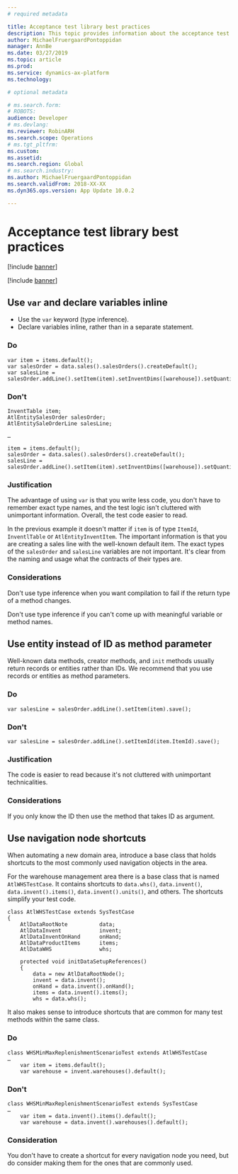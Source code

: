 ```yaml
---
# required metadata

title: Acceptance test library best practices
description: This topic provides information about the acceptance test library.
author: MichaelFruergaardPontoppidan
manager: AnnBe
ms.date: 03/27/2019
ms.topic: article
ms.prod: 
ms.service: dynamics-ax-platform
ms.technology: 

# optional metadata

# ms.search.form: 
# ROBOTS: 
audience: Developer
# ms.devlang: 
ms.reviewer: RobinARH
ms.search.scope: Operations
# ms.tgt_pltfrm: 
ms.custom: 
ms.assetid: 
ms.search.region: Global
# ms.search.industry: 
ms.author: MichaelFruergaardPontoppidan
ms.search.validFrom: 2018-XX-XX
ms.dyn365.ops.version: App Update 10.0.2

---
```


# Acceptance test library best practices

[!include [banner](../includes/banner.md)]

[!include [banner](../includes/preview-banner.md)]


## Use `var` and declare variables inline

+ Use the `var` keyword (type inference). 
+ Declare variables inline, rather than in a separate statement.

### Do 
```	
var item = items.default(); 
var salesOrder = data.sales().salesOrders().createDefault();
var salesLine = salesOrder.addLine().setItem(item).setInventDims([warehouse]).setQuantity(10).save();
```
### Don't
```
InventTable item; 
AtlEntitySalesOrder salesOrder;
AtlEntitySaleOrderLine salesLine;
	
…
	
item = items.default(); 
salesOrder = data.sales().salesOrders().createDefault();
salesLine = salesOrder.addLine().setItem(item).setInventDims([warehouse]).setQuantity(10).save();
```
		   
### Justification

The advantage of using `var` is that you write less code, you don't have to remember exact type names, and the test logic isn't cluttered with unimportant information. Overall, the test code easier to read.

In the previous example it doesn't matter if `item` is of type `ItemId`, `InventlTable` or `AtlEntityInventItem`. The important information is that you are creating a sales line with the well-known default item. The exact types of the `salesOrder` and `salesLine` variables are not important. It's clear from the naming and usage what the contracts of their types are.
	
### Considerations 

Don't use type inference when you want compilation to fail if the return type of a method changes. 

Don't use type inference if you can't come up with meaningful variable or method names.

## Use entity instead of ID as method parameter

Well-known data methods, creator methods, and `init` methods usually return records or entities rather than IDs. We recommend that you use records or entities as method parameters.

### Do

```
var salesLine = salesOrder.addLine().setItem(item).save();
```

### Don't

```
var salesLine = salesOrder.addLine().setItemId(item.ItemId).save();
```

### Justification
The code is easier to read because it's not cluttered with unimportant technicalities.

### Considerations
If you only know the ID then use the method that takes ID as argument. 

## Use navigation node shortcuts
When automating a new domain area, introduce a base class that holds shortcuts to the most commonly used navigation objects in the area. 

For the warehouse management area there is a base class that is named `AtlWHSTestCase`. It contains shortcuts to `data.whs()`, `data.invent()`, `data.invent().items()`, `data.invent().units()`, and others. The shortcuts simplify your test code.

```
class AtlWHSTestCase extends SysTestCase
{
    AtlDataRootNote          data;
    AtlDataInvent            invent;
    AtlDataInventOnHand      onHand;
    AtlDataProductItems      items;
    AtlDataWHS               whs;

    protected void initDataSetupReferences()
    {
        data = new AtlDataRootNode();
        invent = data.invent();
        onHand = data.invent().onHand();
        items = data.invent().items();
        whs = data.whs();
```

It also makes sense to introduce shortcuts that are common for many test methods within the same class.

### Do

```
class WHSMinMaxReplenishmentScenarioTest extends AtlWHSTestCase
…
    var item = items.default(); 
    var warehouse = invent.warehouses().default(); 
```

### Don't

```
class WHSMinMaxReplenishmentScenarioTest extends SysTestCase
…
    var item = data.invent().items().default(); 
    var warehouse = data.invent().warehouses().default(); 
```

### Consideration
You don't have to create a shortcut for every navigation node you need, but do consider making them for the ones that are commonly used.

